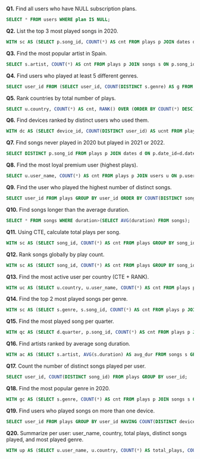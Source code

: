 **Q1.** Find all users who have NULL subscription plans.
```sql
SELECT * FROM users WHERE plan IS NULL;
```

**Q2.** List the top 3 most played songs in 2020.
```sql
WITH sc AS (SELECT p.song_id, COUNT(*) AS cnt FROM plays p JOIN dates d ON p.date_id=d.date_id WHERE d.year=2020 GROUP BY p.song_id) SELECT * FROM (SELECT *, RANK() OVER (ORDER BY cnt DESC) AS rnk FROM sc) t WHERE rnk<=3;
```

**Q3.** Find the most popular artist in Spain.
```sql
SELECT s.artist, COUNT(*) AS cnt FROM plays p JOIN songs s ON p.song_id=s.song_id JOIN users u ON p.user_id=u.user_id WHERE u.country='SPAIN' GROUP BY s.artist ORDER BY cnt DESC LIMIT 1;
```

**Q4.** Find users who played at least 5 different genres.
```sql
SELECT user_id FROM (SELECT user_id, COUNT(DISTINCT s.genre) AS g FROM plays p JOIN songs s ON p.song_id=s.song_id GROUP BY user_id) t WHERE g>=5;
```

**Q5.** Rank countries by total number of plays.
```sql
SELECT u.country, COUNT(*) AS cnt, RANK() OVER (ORDER BY COUNT(*) DESC) FROM plays p JOIN users u ON p.user_id=u.user_id GROUP BY u.country;
```

**Q6.** Find devices ranked by distinct users who used them.
```sql
WITH dc AS (SELECT device_id, COUNT(DISTINCT user_id) AS ucnt FROM plays GROUP BY device_id) SELECT *, RANK() OVER (ORDER BY ucnt DESC) FROM dc;
```

**Q7.** Find songs never played in 2020 but played in 2021 or 2022.
```sql
SELECT DISTINCT p.song_id FROM plays p JOIN dates d ON p.date_id=d.date_id WHERE d.year NOT IN (2020) AND p.song_id NOT IN (SELECT DISTINCT p2.song_id FROM plays p2 JOIN dates d2 ON p2.date_id=d2.date_id WHERE d2.year=2020);
```

**Q8.** Find the most loyal premium user (highest plays).
```sql
SELECT u.user_name, COUNT(*) AS cnt FROM plays p JOIN users u ON p.user_id=u.user_id WHERE u.plan='premium' GROUP BY u.user_name ORDER BY cnt DESC LIMIT 1;
```

**Q9.** Find the user who played the highest number of distinct songs.
```sql
SELECT user_id FROM plays GROUP BY user_id ORDER BY COUNT(DISTINCT song_id) DESC LIMIT 1;
```

**Q10.** Find songs longer than the average duration.
```sql
SELECT * FROM songs WHERE duration>(SELECT AVG(duration) FROM songs);
```

**Q11.** Using CTE, calculate total plays per song.
```sql
WITH sc AS (SELECT song_id, COUNT(*) AS cnt FROM plays GROUP BY song_id) SELECT * FROM sc;
```

**Q12.** Rank songs globally by play count.
```sql
WITH sc AS (SELECT song_id, COUNT(*) AS cnt FROM plays GROUP BY song_id) SELECT *, RANK() OVER (ORDER BY cnt DESC) FROM sc;
```

**Q13.** Find the most active user per country (CTE + RANK).
```sql
WITH uc AS (SELECT u.country, u.user_name, COUNT(*) AS cnt FROM plays p JOIN users u ON p.user_id=u.user_id GROUP BY u.country, u.user_name) SELECT * FROM (SELECT *, RANK() OVER (PARTITION BY country ORDER BY cnt DESC) AS rnk FROM uc) t WHERE rnk=1;
```

**Q14.** Find the top 2 most played songs per genre.
```sql
WITH sc AS (SELECT s.genre, s.song_id, COUNT(*) AS cnt FROM plays p JOIN songs s ON p.song_id=s.song_id GROUP BY s.genre, s.song_id) SELECT * FROM (SELECT *, RANK() OVER (PARTITION BY genre ORDER BY cnt DESC) AS rnk FROM sc) t WHERE rnk<=2;
```

**Q15.** Find the most played song per quarter.
```sql
WITH qc AS (SELECT d.quarter, p.song_id, COUNT(*) AS cnt FROM plays p JOIN dates d ON p.date_id=d.date_id GROUP BY d.quarter, p.song_id) SELECT * FROM (SELECT *, RANK() OVER (PARTITION BY quarter ORDER BY cnt DESC) AS rnk FROM qc) t WHERE rnk=1;
```

**Q16.** Find artists ranked by average song duration.
```sql
WITH ac AS (SELECT s.artist, AVG(s.duration) AS avg_dur FROM songs s GROUP BY s.artist) SELECT *, RANK() OVER (ORDER BY avg_dur DESC) FROM ac;
```

**Q17.** Count the number of distinct songs played per user.
```sql
SELECT user_id, COUNT(DISTINCT song_id) FROM plays GROUP BY user_id;
```

**Q18.** Find the most popular genre in 2020.
```sql
WITH gc AS (SELECT s.genre, COUNT(*) AS cnt FROM plays p JOIN songs s ON p.song_id=s.song_id JOIN dates d ON p.date_id=d.date_id WHERE d.year=2020 GROUP BY s.genre) SELECT * FROM gc ORDER BY cnt DESC LIMIT 1;
```

**Q19.** Find users who played songs on more than one device.
```sql
SELECT user_id FROM plays GROUP BY user_id HAVING COUNT(DISTINCT device_id)>1;
```

**Q20.** Summarize per user: user_name, country, total plays, distinct songs played, and most played genre.
```sql
WITH up AS (SELECT u.user_name, u.country, COUNT(*) AS total_plays, COUNT(DISTINCT p.song_id) AS distinct_songs FROM plays p JOIN users u ON p.user_id=u.user_id GROUP BY u.user_name, u.country) SELECT * FROM up;
```

